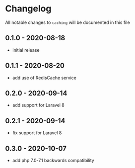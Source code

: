 # Changelog

All notable changes to `caching` will be documented in this file

## 0.1.0 - 2020-08-18
- initial release


## 0.1.1 - 2020-08-20
- add use of RedisCache service


## 0.2.0 - 2020-09-14
- add support for Laravel 8


## 0.2.1 - 2020-09-14
- fix support for Laravel 8


## 0.3.0 - 2020-10-07
- add php 7.0-7.1 backwards compatibility
